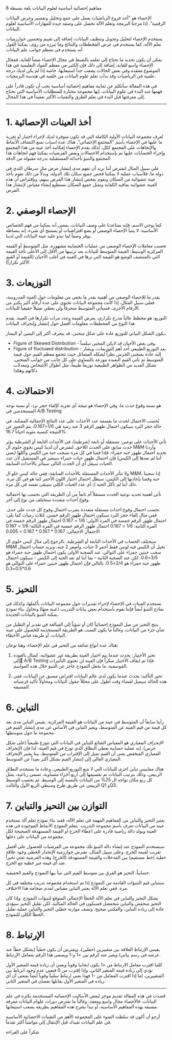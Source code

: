 8 مفاهيم إحصائية أساسية لعلوم البيانات
بلغة بسيطة

الإحصاء هو "أحد فروع الرياضيات يعمل على جمع وتحليل وتفسير وعرض البيانات الرقمية". إذا مزجنا البرمجة وتعلم الآلة نحصل على وصفة جيدة للمهارات الأساسية لعلوم البيانات.

يستخدم الإحصاء لتحليل وتحويل وتنظيف البيانات، إضافة إلى تقييم وتحسين خوارزميات تعلم الآلة، كما يستخدم في عرض المخططات والنتائج وما تبرزه من رؤى، يمكننا القول أنه يستخدم في معظم جوانب علم البيانات

يمكن أن يكون تحديد ما تحتاج إلى تعلمه بالضبط في مجال الإحصاء صعباً للغاية، فمجال الإحصاء واسع للغاية، إضافة إلى ذلك فإن الكثير من معظم المواد التعليمية في هذا الموضوع معقدة وفي بعض الحالات يصعب جداً استيعابها، خاصة إذا لم يكن لديك درجة علمية في الرياضيات وقد بدأت تعلم علوم البيانات من خلفية في هندسة البرمجيات.

في هذه المقالة سأتكلم عن ثمانية مفاهيم إحصائية أساسية يجب أن تكون قادراً على فهمها عند البدء في علوم البيانات، إنها مجموعة مختارة للمتطلبات الأساسية التي تحتاج إلى معرفتها قبل البدء في تعلم الطرق والتقنيات الأكثر تعقيداً في هذا المجال.

---

# 1. أخذ العينات الإحصائية
تُعرف مجموعة البيانات الأولية الكاملة التي قد تكون متوفرة لديك لإجراء اختبار أو تجربة ما عليها في الإحصاء بأسم "المجتمع الإحصائي". هناك عدة اسباب تمنع اكتشاف الأنماط والإتجاهات على المجتمع ككل، لذلك يقدم الإحصاء إمكانية أخذ عينة من هذا المجتمع وإجراء الحسابات عليها ثم بإستخدام الاحتمالات وبعض الفرضيات يمكننا فهم اتجاهات هذا المجتمع والتنبؤ بأحداثه المستقبلية بدرجة مقبولة من الدقة.

على سبيل المثال لنفترض أننا نريد أن نفهم مدى إنتشار مرض مثل سرطان الثدي في دولة ما، فلأسباب عملية لا يمكننا فحص جميع سكان تلك الدولة، وبدلاً من ذلك نقوم بأخذ عينة عشوائية من السكان ونقوم بفحص إنتشار هذا المرض بينهم، وبإفتراض أن هذه العينة عشوائية بمافيه الكفاية وتمثل جميع السكان نستطيع إنشاء مقياس لإنتشار هذا المرض.

# 2. الإحصاء الوصفي
كما يوحي الاسم، فإنه يساعدنا على وصف البيانات، بمعنى أنه يمكننا من فهم الخصائص الأساسية. لا يتنبأ الإحصاء الوصفي أو يضع افتراضيات أو يستنتج أي شيء، إنه ببساطة يوفر وصفاً لما تبدو عليه عينة البيانات التي لدينا.

تحسب معاملات الإحصاء الوصفي من عمليات الحسابية مشهورة، مثل
المتوسط أو القيمة المركزية
الوسيط: القيمة المتوسط للبيانات بعد ترتيبها من الأقل إلى الأعلى نأخذ القيمة التي بالمنتصف
الوضع هو القيمة التي نرها في العينة في أغلب الأحيان (القيمة أو القيم الأكثر تكراراً)

# 3. التوزيعات
بقدر ما للإحصاء الوصفي من أهمية بقدر ما يخفي من معلومات حول العينة المدروسة، فعلى سبيل المثال، إذا كانت مجموعة البيانات تحتوي على عدة أرقام أكبر بكثير من الأرقام الأخرى، فسيأتي المتوسط منحرفاً ولن يعطي تمثيلاً حقيقياً للبيانات.

التوزيع: هو مخطط عالباً مدرج تكراري، يعرض القيمة وعدد مرات تكرارها في العينة. يقدم هذا النوع من المخططات معلومات أفضل حول إنتشار وإنحراف البيانات

يكون الشكل البياني للتوزيع عادة على شكل منحنى، قد ينحرف أكثر إلى اليمين أو اليسار،
- Figure of Skewed Distribution -
وفي بعض الأحيان قد لايكن المحنى سلساً.
- Figure of fluctuaed distribution -
يعد التوزيع الطبيعي أحد أهم التوزيعات، ويشار إليه عادة بمنحنى الجرس نظراً لشكله المتماثل حيث تتجمع معظم القيم حول قيمة المتوسط ثم تأتي القيم البعيدة موزعة بالتساوي على كل جانب من جوانب المنحنى. تشكل العديد من الظواهر الطبيعية توزيعاً طبيعاً، مثل أطوال الأشخاص ومعدلات ذكائهم وهكذا.

# 4. الاحتمالات
هو نسبة وقوع *حدث* ما، وفي الإحصاء هو *نتيجة* أي تجربة كإلقاء حجر نرد، أو نسبة توجه المستخدمين في A/B Testing.

يُحسب الاحتمال لحدث ما بقسمة عدد الأحداث على عدد النتائج الإجمالية الممكنة. في حالة حجر النرد سيكون احتمال ظهور الرقم 3 عند رميه هي 1/6=0.167، يتم التعبير عن النتيجة كنسبة مئوية احياناً 16.7%.

تأتي الأحداث على نوعين: مستقلة أو تابعة (شرطية)، في الأحداث التابعة أو الشرطية يؤثر حدث سابق على الحدث اللاحق. لنفترض أن لدينا كيس يحوي حلوى ال M&M وأردنا تحديد احتمال ظهور حبة حمراء. فإذا قمنا في كل مرة بسحب حبة من الكيس وأكلها (يعني أننا لم نعدها إلى الكيس) فإن احتمال ظهور حبات حمراء سيتغير في المستقبل لأن عدد الحبات سيقل أي أن الحدث التالي سيتأثر بالأحداث السابقة.

ولا تتأثر الأحداث المستقلة بالأحداث السابقة، ففي حالة كيس حلو ال M&M، إذا سحبنا حبة وقمنا بإعادتها إلى الكيس، سيظل احتمال اختيار اللون الأحمر كما هو في كل مرة. ذلك أننا لم نأكل الحبة ); أي عدد الحبات الكلي سيبقى نفسه في كل مرة.

تأتي أهمية تحديد نوعية الحدث مستقلاً أم تابعاً من أن الطريقة التي نحسب بها احتمالية وقوع أحداث متعددة ستختلف من نوع إلى آخر.

نحسب احتمال وقوع احداث مستقلة متعددة بضرب احتمال وقوع كل حدث على حدى. ففي مثال إلقاء حجر النرد سيكون احتمال ظهور الرقم خمس، لثلاث رميات كما يلي: 
احتمال ظهور الرقم خمسة في المرة الأولى: 1/6 = 0.167
احتمال ظهور الرقم خمسة في المرة الثانية: 1/6 = 0.167
احتمال ظهور الرقم خمسة في المرة الثالثة: 1/6 = 0.167
الاحتمال الاجمالي: 0.167 * 0.167 * 0.167 = 0.005

سيختلف الحساب في الأحداث التابعة أو الشرطية. بالرجوع إلى مثال كيس حلوى ال M&M تخيل أن الكيس فيه لونين فقط أحمر 3 حبات، وأصفر 2 حبة، ونريد حساب احتمال سحب حبتين حمراء على التوالي. عند السحبة الأولى يكون احتمال ظهور حبة حمراء هو 3/5=0.6، لكن عند السحبة الثانية - بما أننا لم نعد الحبة إلى الكيس - سيكون احتمال ظهور حبة حمراء هو 2/4=0.5، بالتالي فإن احتمال ظهور حبتين حمراء على التوالي هو 0.6*0.5=0.3

# 5. التحيز
تستخدم العينات في الإحصاء لإجراء تقديرات حول مجموعة البيانات بأكملها، وكذلك في نماذج التنبؤ أيضاً فإننا نقوم بأستخدام بعض بيانات التدريب (عينة منها) ونحاول بناء نموذج يمكنه التنبؤ بالبيانات الجديدة.

ينتج التحيز من ميل النموذج إحصائياً كان أو تنبؤياً إلى المبالغة في تقدير أو التقليل من شأن جزء من البيانات، وغالباً ما يكون السبب هو الطريقة المستخدمة للحصول على عينة البيانات، أو طريقة قياس الأخطاء. 

هناك عدة أنواع شائعة من التحيز في علم الإحصاء، وهنا نوعان:
1. تحيز الأختيار: يحدث عندما يتم اختيار العينة بطريقة غير عشوائية، كمثال بالعودة إلى ِA/B Testing فإذا تم ايقاف الأختبار مبكراً فإن العينة لن تحتوي التأثيرات الموسمية، ما يجعل النموذج عاجز عن التنبؤ خلال هذه المواسم.

2. تحيز التأكيد: يحدث عندما يكون لدى عالم البيانات افتراض مسبق عن البيانات، ففي هذه الحالة سيميل لقضاء وقت أطول على محللاً حقول البيانات ومحاولاً تأكيد فرضياته المسبقة.

# 6. التباين
رأينا سابقاً أن المتوسط في عينة من البيانات هو القيمة المركزية. يقيس التباين مدى بعد كل قيمة من قيم العينة عن المتوسط، ويعبر التباين في الأساس عن مدى إنتشار القيم في مجموعة ما حول متوسطها.

*الإنحراف المعياري* هو المقياس الشائع للتباين في البيانات التي تتوزع طبيعياً (على شكل جرس). إنه عملية حسابية يعطي النطاق الذي توزع في قيم العينة. لذا فإن الإنحراف المعياري المنخفض يعني أن القيم تميل إلى الإقتراب من المتوسط، بينا يشير الإنحراف المعياري العالي إلى إنتشار القيم بشكل أكبر بعيداً عن المتوسط.

هناك مقاييس تباين اخرى للبيانات التي لا تتبع التوزيع الطبيعي، وعادة ما يستخدم النطاق الربيعي، وذلك بترتيب البيانات ثم تقسيمها إلى أربع أجزاء متساوية، تسمى رباعية، يمثل كل ربع مكان تواجه ال 25% من البيانات بالنسبة إلى الوسيط. ثم يحسب الوسيط الربيعي عن طريق طرح وسيطي الربع الأول والثالث Q1 وQ3.

# 7. التوازن بين التحيز والتباين
يعتبر التحيز والتباين من المفاهيم المهمة في تعلم الآلة، فعند بناء نموذج تعلم آلة نستخدم عينة من البيانات تعرف بأسم مجموعة التدريب. يتعلم النموذج الأنماط الموجودة في هذه العينة ويولد دالة رياضية قادرة على اعطاء الخرج أو القيمة المستهدفة الصحيحة لكل مجموعة من البيانات على دخلها.

سيستخدم النموذج عند إنشاء دالة التنبؤ تلك مجموعة من الفرضيات للحصول على أفضل تقريب لقيمة الخرج. وعلى سبيل المثال، تفترض خوارزمية الإنحدار الخطي وجود علاقة خطية (خط مستقيم) بين المدخلات والقيمة المستهدفة (الخرج) وهذه الفرضية تعني تحيزاً ضد أي قيمة غير خطية مع الخرج.

حسابياً، التحيز هو الفرق بين متوسط القيم التي تنبأ بيها النموذج والقيم الحقيقية.

ستتباين قيم التنبؤات القادمة من النموذج إذا تم استخدام مجموعة تدريب مختلفة في كل مرة. ففي تعلم الآلة يعتبر التباين مقياس لمدى ضخامة هذا الاختلاف.

يشكل التحيز والتباين في تعلم الآلة الخطأ الإجمالي المتوقع لتنبؤات النموذج. وإذا كان التحيز منخفض والتباين منخفضل فسنكون في الحالة المثالية، لكن تقليل التحيز سيؤدي عادة إلى زيادة التباين، والعكس صحيح. وتصف موازنة خطئي التحيز والتباين عملية تقليل الخطأ الكلي للنموذج.

# 8. الإرتباط
يقيس الإرتباط العلاقة بين متغييرين (حقلين)، ويفترض أن يكون خطياً (يشكل خطاً عند عرضه في رسم بياني) ويعبر عنه كرقم بين +1 و-1 ويسمى هذا الرقم بمعامل الإرتباط.

كلما اقترب معامل الارتباط من +1 يكون ايجابيا وقوياً ويعني أن زيادة قيمة المتغير الأول تؤدي إلى زيادة قيمة المتغير الثاني، وإذا إقترب من 0 فيعني عدم وجود اترباط بين المتغييرين، إما إذا اقترب المعامل من -1 فهذا يعني ارتباط سلبياً وقوياً أيضاً بمعنى أن أي زيادة في المتغير الأول يقابلها نقصان في المتغير الثاني.

---

قصدت في هذه المقالة تقديم موجز لبعض الأساليب الإحصائية المستخدمة بكثرة في علم البيانات، فالأحصاء مجال واسع ومعقد، وغالباً ما تفترض دورات علوام البيانات معرفة مسبقة بهذه المفاهيم الأساسية، أو تبدأ بشرح هذه المفاهيم بطريقة يصعب استيعابها.

أرجو أن أكون قد سلطت الضوء على المجموعة الأهم من التقنيات الاحصائية الأساسية في علم البيانات تفيدك قبل الإنتقال إلى مواضياً أكثر تقدماً.

شكراً على القراءة